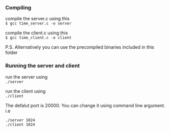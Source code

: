 ### Compiling 
compile the server.c using this <br />
`$ gcc time_server.c -o server`

compile the client.c using this  <br />
`$ gcc time_client.c -o client`

P.S. Alternatively you can use the precompiled binaries
included in this folder
### Running the server and client
run the server using  <br />
`./server`

run the client using  <br />
`./client`

The defalut port is 20000. You can change it using command line argument. i.e <br />

`./server 1024`  
`./client 1024`

